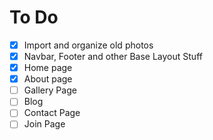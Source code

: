 # To Do

- [x] Import and organize old photos
- [x] Navbar, Footer and other Base Layout Stuff
- [x] Home page
- [x] About page
- [ ] Gallery Page
- [ ] Blog
- [ ] Contact Page
- [ ] Join Page
